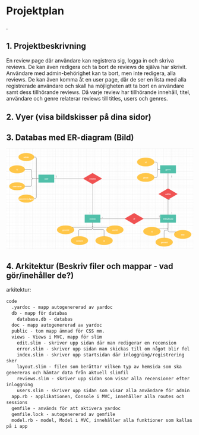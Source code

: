 # Projektplan
. 
## 1. Projektbeskrivning
En review page där användare kan registrera sig, logga in och skriva reviews. De kan även redigera och ta bort de reviews de själva har skrivit. Användare med admin-behörighet kan ta bort, men inte redigera, alla reviews. De kan även komma åt en user page, där de ser en lista med alla registrerade användare och skall ha möjligheten att ta bort en användare samt dess tillhörande reviews. Då varje review har tillhörande innehåll, titel, användare och genre relaterar reviews till titles, users och genres.
## 2. Vyer (visa bildskisser på dina sidor)
## 3. Databas med ER-diagram (Bild)
![ER](https://github.com/itggot-johan-scherman/storprojekt20/blob/master/ER-diagram.PNG?raw=true)
## 4. Arkitektur (Beskriv filer och mappar - vad gör/inehåller de?)
arkitektur:
```
code  
  .yardoc - mapp autogenererad av yardoc  
  db - mapp för databas  
    database.db - databas  
  doc - mapp autogenererad av yardoc  
  public - tom mapp ämnad för CSS mm.  
  views - Views i MVC, mapp för slim  
    edit.slim - skriver upp sidan där man redigerar en recension  
    error.slim - skriver upp sidan man skickas till om något blir fel  
    index.slim - skriver upp startsidan där inloggning/registrering sker  
    layout.slim - filen som berättar vilken typ av hemsida som ska genereras och hämtar data från aktuell slimfil  
    reviews.slim - skriver upp sidan som visar alla recensioner efter inloggning  
    users.slim - skriver upp sidan som visar alla användare för admin  
  app.rb - applikationen, Console i MVC, innehåller alla routes och sessions  
  gemfile - används för att aktivera yardoc  
  gemfile.lock - autogenererad av gemfile  
  model.rb - model, Model i MVC, innehåller alla funktioner som kallas på i app
```
